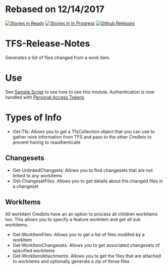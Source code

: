 # Rebased on 12/14/2017

[![Stories in Ready](https://badge.waffle.io/vbjay/TFS-Release-Notes.png?label=ready&title=Work%20Approved%20Issues)](https://waffle.io/vbjay/TFS-Release-Notes) [![Stories in In Progress](https://badge.waffle.io/vbjay/TFS-Release-Notes.png?label=In%20Progress&title=Issues%20In%20Progress)](https://waffle.io/vbjay/TFS-Release-Notes) [![Github Releases](https://img.shields.io/github/downloads/vbjay/TFS-Release-Notes/latest/total.svg?maxAge=2592000?style=plastic)](https://github.com/vbjay/TFS-Release-Notes/releases/latest)
# TFS-Release-Notes
Generates a list of files changed from a work item.

# Use

See [Sample Script](https://github.com/vbjay/TFS-Release-Notes/blob/master/TFS%20Release%20Notes/test.ps1) to see how to use this module.
Authentication is now handled with [Personal Access Tokens](https://goo.gl/8vJTqY)

# Types of Info

- Get-Tfs: Allows you to get a TfsCollection object that you can use to gather nore information from TFS and pass to the other Cmdlets to prevent having to reauthenticate

## Changesets
- Get-UnlinkedChangsets: Allows you to find changesets that are not linked to any workitems
- Get-ChangesetFiles: Allows you to get details about the changed files in a changeset

## WorkItems

All workitem Cmdlets have an an option to process all children workitems too.  This allows you to specify a feature workitem and get all sub workitems.

- Get-WorkItemFiles: Allows you to get a list of files modifed by a workitem 
- Get-WorkItemChangesets: Allows you to get associated changesets of specified workitems
- Get-WorkItemAttachments: Allows you to get the files that are attached to workitems and optionally generate a zip of those files

